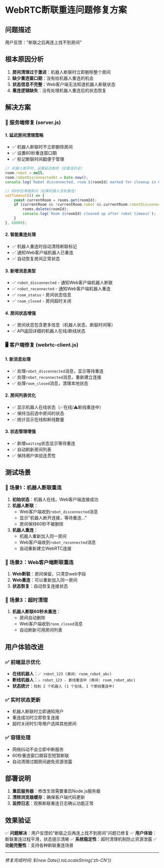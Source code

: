 # WebRTC断联重连问题修复方案

## 问题描述
用户反馈："断联之后再连上找不到房间"

## 根本原因分析
1. **房间清理过于激进**：机器人断联时立即删除整个房间
2. **缺少重连窗口期**：没有给机器人重连的机会
3. **状态信息不完整**：Web客户端无法知道机器人断联状态
4. **重连逻辑缺失**：没有处理机器人重连后的状态恢复

## 解决方案

### 🔧 服务端修复 (server.js)

#### 1. 延迟房间清理策略
- ✅ 机器人断联时不立即删除房间
- ✅ 设置60秒重连窗口期
- ✅ 标记断联时间戳便于管理

```javascript
// 机器人断开时，设置延迟删除（给重连机会）
room.robot = null;
room.robotDisconnectedAt = Date.now();
console.log(`Robot disconnected, room ${roomId} marked for cleanup in 60 seconds`);

// 60秒后清理房间（如果机器人没有重连）
setTimeout(() => {
    const currentRoom = rooms.get(roomId);
    if (currentRoom && !currentRoom.robot && currentRoom.robotDisconnectedAt === room.robotDisconnectedAt) {
        rooms.delete(roomId);
        console.log(`Room ${roomId} cleaned up after robot timeout`);
    }
}, 60000);
```

#### 2. 智能重连处理
- ✅ 机器人重连时自动清除断联标记
- ✅ 通知Web客户端机器人已重连
- ✅ 自动恢复房间正常状态

#### 3. 新增消息类型
- ✅ `robot_disconnected` - 通知Web客户端机器人断联
- ✅ `robot_reconnected` - 通知Web客户端机器人重连
- ✅ `room_status` - 房间状态信息
- ✅ `room_closed` - 房间超时关闭

#### 4. 房间状态增强
- ✅ 房间状态包含更多信息（机器人状态、断联时间等）
- ✅ API返回详细的机器人在线/断线状态

### 🖥️ 客户端修复 (webrtc-client.js)

#### 1. 新消息处理
- ✅ 处理`robot_disconnected`消息，显示等待重连
- ✅ 处理`robot_reconnected`消息，重新建立连接
- ✅ 处理`room_closed`消息，清理本地状态

#### 2. 房间列表优化
- ✅ 显示机器人在线状态（✅在线/⚠️断线重连中）
- ✅ 保持当前选中房间的状态
- ✅ 统计显示在线和断线数量

#### 3. 状态管理增强
- ✅ 新增`waiting`状态显示等待重连
- ✅ 自动刷新房间列表
- ✅ 保持用户体验连贯性

## 测试场景

### 🧪 场景1：机器人断联重连
1. **初始状态**：机器人在线，Web客户端连接成功
2. **机器人断联**：
   - Web客户端收到`robot_disconnected`消息
   - 显示"机器人断开连接，等待重连..."
   - 房间保持60秒不被删除
3. **机器人重连**：
   - 机器人重新加入同一房间
   - Web客户端收到`robot_reconnected`消息
   - 自动重新建立WebRTC连接

### 🧪 场景2：Web客户端断联重连
1. **Web断联**：房间保留，只清空web字段
2. **Web重连**：可以重新加入同一房间
3. **状态恢复**：自动恢复连接状态

### 🧪 场景3：超时清理
1. **机器人断联60秒未重连**：
   - 房间自动删除
   - Web客户端收到`room_closed`消息
   - 自动刷新可用房间列表

## 用户体验改进

### ✅ 前端显示优化
- **在线机器人**：`✅ robot_123 (房间: room_robot_abc)`
- **断线机器人**：`⚠️ robot_123 - 断线重连中 (房间: room_robot_abc)`
- **状态统计**：`找到 2 个机器人 (1 个在线, 1 个断线重连中)`

### ✅ 实时状态更新
- 机器人断联时立即通知用户
- 重连成功时立即恢复连接
- 超时关闭时引导用户选择其他房间

### ✅ 容错处理
- 网络抖动不会立即中断服务
- 60秒重连窗口期容忍短暂断联
- 自动清理过期房间避免资源泄露

## 部署说明

1. **重启服务器**：修改生效需要重启Node.js服务器
2. **清除浏览器缓存**：确保客户端代码更新
3. **监控日志**：观察断联重连日志确认功能正常

## 效果验证

✅ **问题解决**：用户反馈的"断联之后再连上找不到房间"问题已修复
✅ **用户体验**：断联重连过程平滑，状态提示清晰
✅ **系统稳定性**：超时清理机制防止资源泄露
✅ **功能完整性**：支持各种断联重连场景

---
*修复完成时间: ${new Date().toLocaleString('zh-CN')}*
